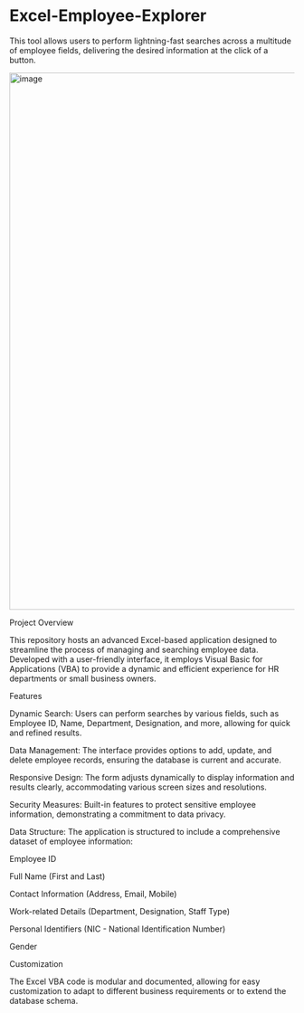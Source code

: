 # Excel-Employee-Explorer
This tool allows users to perform lightning-fast searches across a multitude of employee fields, delivering the desired information at the click of a button.

<img width="950" alt="image" src="https://github.com/Gazalpreetk/Excel-Employee-Explorer/assets/152589633/097cb493-b839-44c5-8cc1-64fa10d73703">



Project Overview

This repository hosts an advanced Excel-based application designed to streamline the process of managing and searching employee data. Developed with a user-friendly interface, it employs Visual Basic for Applications (VBA) to provide a dynamic and efficient experience for HR departments or small business owners.

Features

Dynamic Search: Users can perform searches by various fields, such as Employee ID, Name, Department, Designation, and more, allowing for quick and refined results.

Data Management: The interface provides options to add, update, and delete employee records, ensuring the database is current and accurate.

Responsive Design: The form adjusts dynamically to display information and results clearly, accommodating various screen sizes and resolutions.

Security Measures: Built-in features to protect sensitive employee information, demonstrating a commitment to data privacy.


Data Structure:
The application is structured to include a comprehensive dataset of employee information:

Employee ID

Full Name (First and Last)

Contact Information (Address, Email, Mobile)

Work-related Details (Department, Designation, Staff Type)

Personal Identifiers (NIC - National Identification Number)

Gender


Customization

The Excel VBA code is modular and documented, allowing for easy customization to adapt to different business requirements or to extend the database schema.
